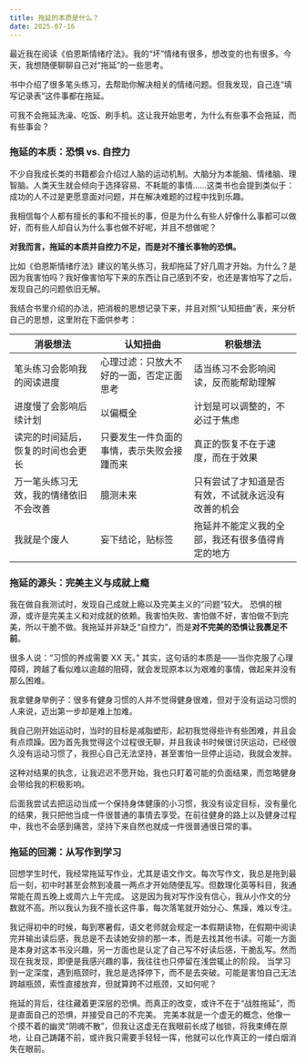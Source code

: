 ```yaml
---
title: 拖延的本质是什么？
date: 2025-07-16
---
```


最近我在阅读《伯恩斯情绪疗法》。我的“坏”情绪有很多，想改变的也有很多。今天，我想随便聊聊自己对“拖延”的一些思考。

书中介绍了很多笔头练习，去帮助你解决相关的情绪问题。但我发现，自己连“填写记录表”这件事都在拖延。

可我不会拖延洗澡、吃饭、刷手机。这让我开始思考，为什么有些事不会拖延，而有些事会？

### 拖延的本质：恐惧 vs. 自控力

不少自我成长类的书籍都会介绍过人脑的运动机制。大脑分为本能脑、情绪脑、理智脑。人类天生就会倾向于选择容易、不耗能的事情……这类书也会提到类似于：成功的人不过是更愿意面对问题，并在解决难题的过程中找到乐趣。

我相信每个人都有擅长的事和不擅长的事，但是为什么有些人好像什么事都可以做好，而有些人却自认为什么事也做不好呢，并且不想做呢？

**对我而言，拖延的本质并自控力不足，而是对不擅长事物的恐惧。**

比如《伯恩斯情绪疗法》建议的笔头练习，我却拖延了好几周才开始。为什么？是因为我害怕吗？我好像害怕写下来的东西让自己感到不安，也还是害怕写了之后，发现自己的问题依旧无解。

我结合书里介绍的办法，把消极的思想记录下来，并且对照“认知扭曲”表，来分析自己的思想，这里附在下面供参考：

| 消极想法                               | 认知扭曲                                   | 积极想法                                           |
| -------------------------------------- | ------------------------------------------ | -------------------------------------------------- |
| 笔头练习会影响我的阅读进度             | 心理过滤：只放大不好的一面，否定正面思考   | 适当练习不会影响阅读，反而能帮助理解               |
| 进度慢了会影响后续计划                 | 以偏概全                                   | 计划是可以调整的，不必过于焦虑                     |
| 读完的时间延后，恢复的时间也会更长     | 只要发生一件负面的事情，表示失败会接踵而来 | 真正的恢复不在于速度，而在于效果                   |
| 万一笔头练习无效，我的情绪依旧不会改善 | 臆测未来                                   | 只有尝试了才知道是否有效，不试就永远没有改善的机会 |
| 我就是个废人                           | 妄下结论，贴标签                           | 拖延并不能定义我的全部，我还有很多值得肯定的地方   |

### 拖延的源头：完美主义与成就上瘾

我在做自我测试时，发现自己成就上瘾以及完美主义的”问题“较大。
恐惧的根源，或许是完美主义和对成就的依赖。我害怕失败、害怕做不好，害怕做不到完美，所以干脆不做。我拖延并非缺乏“自控力”，而是**对不完美的恐惧让我裹足不前**。

很多人说：“习惯的养成需要 XX 天。” 其实，这句话的本质是——当你克服了心理障碍，跨越了看似难以逾越的阻碍，就会发现原本以为艰难的事情，做起来并没有那么困难。

我拿健身举例子：很多有健身习惯的人并不觉得健身很难，但对于没有运动习惯的人来说，迈出第一步却是难上加难。

我自己刚开始运动时，当时的目标是减脂塑形，起初我觉得些许有些困难，并且会有点烦躁。因为首先我觉得这个过程很无聊，并且我读书时候很讨厌运动，已经很久没有运动习惯了，我担心自己无法坚持，甚至害怕一旦停止运动，我就会发胖。

这种对结果的执念，让我迟迟不愿开始，我也只盯着可能的负面结果，而忽略健身会带给我的积极影响。

后面我尝试去把运动当成一个保持身体健康的小习惯，我没有设定目标，没有量化的结果，我只把他当成一件很普通的事情去享受。在前往健身的路上以及健身过程中，我也不会感到痛苦，坚持下来自然也就成一件很普通很日常的事。

### 拖延的回溯：从写作到学习

回想学生时代，我经常拖延写作业，尤其是语文作文。每次写作文，我总是拖到最后一刻，初中时甚至会熬到凌晨一两点才开始随便乱写。但数理化英等科目，我通常能在周五晚上或周六上午完成。
这是因为我对写作没有信心，我从小作文的分数就不高。所以我认为我不擅长这件事，每次落笔就开始分心、焦躁，难以专注。

我记得初中的时候，每到寒暑假，语文老师就会规定一本假期读物，在假期中阅读完并输出读后感，我总是不去读她安排的那一本，而是去找其他书读。可能一方面是本身对这本书没兴趣，另一方面也是认定了自己写不好读后感，干脆乱写。然而现在我发现，即便是我感兴趣的事，我往往也只停留在浅尝辄止的阶段。
当学习到一定深度，遇到瓶颈时，我总是选择停下，而不是去突破。可能是害怕自己无法跨越瓶颈，索性直接放弃，但就算跨不过瓶颈，又如何呢？

拖延的背后，往往藏着更深层的恐惧。而真正的改变，或许不在于“战胜拖延”，而是直面自己的恐惧，并接受自己的不完美。
完美本就是一个虚无的概念，他像一个摸不着的幽灵“阴魂不散”，但我让这虚无在我眼前长成了枷锁，将我束缚在原地，让自己踌躇不前，或许我只需要手轻轻一挥，他就可以化作真正的一缕白烟消失在眼前。
